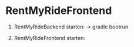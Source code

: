 ﻿# RentMyRideFrontend


1. RentMyRideBackend starten: -> gradle bootrun

2. RentMyRideFrontend starten:
